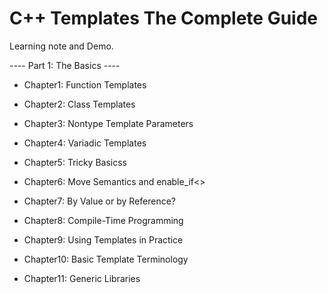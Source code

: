 # C++ Templates The Complete Guide

Learning note and Demo.

---- Part 1: The Basics ----

- Chapter1: Function Templates

- Chapter2: Class Templates

- Chapter3: Nontype Template Parameters

- Chapter4: Variadic Templates

- Chapter5: Tricky Basicss

- Chapter6: Move Semantics and enable_if<>

- Chapter7: By Value or by Reference?

- Chapter8: Compile-Time Programming

- Chapter9: Using Templates in Practice

- Chapter10: Basic Template Terminology

- Chapter11: Generic Libraries